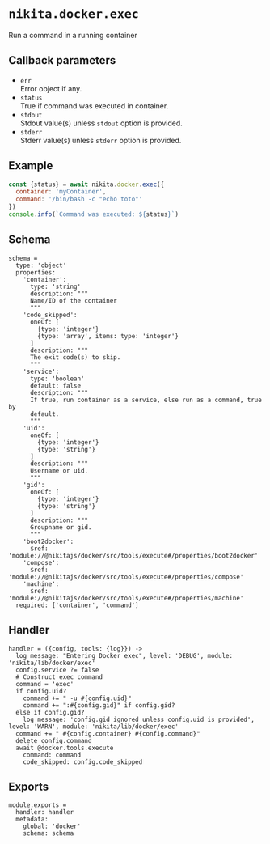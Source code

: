 
# `nikita.docker.exec`

Run a command in a running container

## Callback parameters

* `err`   
  Error object if any.   
* `status`   
  True if command was executed in container.
* `stdout`   
  Stdout value(s) unless `stdout` option is provided.   
* `stderr`   
  Stderr value(s) unless `stderr` option is provided.   

## Example

```js
const {status} = await nikita.docker.exec({
  container: 'myContainer',
  command: '/bin/bash -c "echo toto"'
})
console.info(`Command was executed: ${status}`)
```

## Schema

    schema =
      type: 'object'
      properties:
        'container':
          type: 'string'
          description: """
          Name/ID of the container
          """
        'code_skipped':
          oneOf: [
            {type: 'integer'}
            {type: 'array', items: type: 'integer'}
          ]
          description: """
          The exit code(s) to skip.
          """
        'service':
          type: 'boolean'
          default: false
          description: """
          If true, run container as a service, else run as a command, true by
          default.
          """
        'uid':
          oneOf: [
            {type: 'integer'}
            {type: 'string'}
          ]
          description: """
          Username or uid.
          """
        'gid':
          oneOf: [
            {type: 'integer'}
            {type: 'string'}
          ]
          description: """
          Groupname or gid.
          """
        'boot2docker':
          $ref: 'module://@nikitajs/docker/src/tools/execute#/properties/boot2docker'
        'compose':
          $ref: 'module://@nikitajs/docker/src/tools/execute#/properties/compose'
        'machine':
          $ref: 'module://@nikitajs/docker/src/tools/execute#/properties/machine'
      required: ['container', 'command']

## Handler

    handler = ({config, tools: {log}}) ->
      log message: "Entering Docker exec", level: 'DEBUG', module: 'nikita/lib/docker/exec'
      config.service ?= false
      # Construct exec command
      command = 'exec'
      if config.uid?
        command += " -u #{config.uid}"
        command += ":#{config.gid}" if config.gid?
      else if config.gid?
        log message: 'config.gid ignored unless config.uid is provided', level: 'WARN', module: 'nikita/lib/docker/exec'
      command += " #{config.container} #{config.command}"
      delete config.command
      await @docker.tools.execute
        command: command
        code_skipped: config.code_skipped

## Exports

    module.exports =
      handler: handler
      metadata:
        global: 'docker'
        schema: schema

